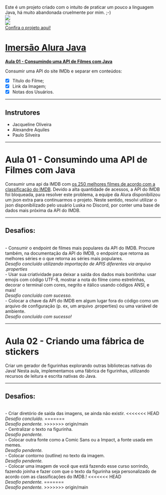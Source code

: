 Este é um projeto criado com o intuito de praticar um pouco a linguagem Java, há muito abandonada cruelmente por mim. ;-)
<br>
![](http://img.shields.io/static/v1?label=STATUS&message=EM%20DESENVOLVIMENTO&color=GREEN&style=for-the-badge)
<br>
![](https://user-images.githubusercontent.com/18605511/228116499-c0197e2a-54ce-4ace-8927-58240bad9a89.png)
<br>[Confira o projeto aqui!](https://replit.com/@NadinaelSilva/AluraAdesivos)
# [Imersão Alura Java](https://www.alura.com.br/imersao-java?version=java2)

 
**[Aula 01 - Consumindo uma API de Filmes com Java](https://github.com/PamelaRondina/Imersao-Alura-Java#aula-01---consumindo-uma-api-de-filmes-com-java)**
 
Consumir uma API do site IMDb e separar em conteúdos:
- [x] Título do Filme;
- [x] Link da Imagem;
- [x] Notas dos Usuários.
_____________________

## Instrutores
- Jacqueline Oliveira
- Alexandre Aquiles
- Paulo Silveira
____________________
 
# Aula 01 - Consumindo uma API de Filmes com Java

Consumir uma api da IMDB com [os 250 melhores filmes de acordo com a classificação do IMDB](https://www.imdb.com/chart/top/).
Devido a alta quantidade de acessos, a API do IMDB foi bloqueada, para resolver este problema, a equipe da Alura disponibilizou
um json extra para continuarmos o projeto. Neste sentido, resolvi utilizar o json disponibilizado pelo usuário Luska no Discord,
por conter uma base de dados mais próxima da API do IMDB.

_____________________________________
<h2>Desafios: </h2>
 <br>- Consumir o endpoint de filmes mais populares da API do IMDB. Procure também, na documentação da API do IMDB, o endpoint
 que retorna as melhores séries e o que retorna as séries mais populares.
 <br><i>Desafio concluído utilizando importação de APIS diferentes via arquivo .properties</i>
<br>- Usar sua criatividade para deixar a saída dos dados mais bonitinha: usar emojis com código UTF-8, mostrar a nota do filme
como estrelinhas, decorar o terminal com cores, negrito e itálico usando códigos ANSI, e mais!
<br><i>Desafio concluído com sucesso.</i>
<br>- Colocar a chave da API do IMDB em algum lugar fora do código como um arquivo de configuração (p. ex, um arquivo .properties)
ou uma variável de ambiente.
<br><i>Desafio concluído com sucesso!</i>

____________________
 
# Aula 02 - Criando uma fábrica de stickers
 Criar um gerador de figurinhas explorando outras bibliotecas nativas do Java! Nesta aula, implementamos uma fábrica de
 figurinhas, utilizando recursos de leitura e escrita nativas do Java.

_____________________________________
<h2>Desafios: </h2>
<br>- Criar diretório de saída das imagens, se ainda não existir.
<<<<<<< HEAD
<br><i>Desafio concluído.</i>
=======
<br><i>Desafio pendente.</i>
>>>>>>> origin/main
<br>- Centralizar o texto na figurinha.
<br><i>Desafio pendente.</i>
<br>- Colocar outra fonte como a Comic Sans ou a Impact, a fonte usada em memes.
<br><i>Desafio pendente.</i>
<br>- Colocar contorno (outline) no texto da imagem.
<br><i>Desafio pendente.</i>
<br>- Colocar uma imagem de você que está fazendo esse curso sorrindo, fazendo joinha e fazer com que o texto da figurinha
seja personalizado de acordo com as classificações do IMDB.!
<<<<<<< HEAD
<br><i>Desafio pendente.</i>
=======
<br><i>Desafio pendente.</i>
>>>>>>> origin/main
